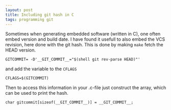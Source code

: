 ```yaml
---
layout: post
title: Including git hash in C
tags: programming git
---
```


Sometimes when generating embedded software (written in C), one often
embed version and build date. I have found it usefull to also embed
the VCS revision, here done with the git hash. This is done by making
`make` fetch the HEAD version.

	GITCOMMIT= -D'__GIT_COMMIT__="$(shell git rev-parse HEAD)"'

and add the variable to the `CFLAGS`

	CFLAGS=$(GITCOMMIT)

Then to access this information in your .c-file just construct the
array, which can be used to print the hash.

	char gitcommit[sizeof(__GIT_COMMIT__)] = __GIT_COMMIT__; 

